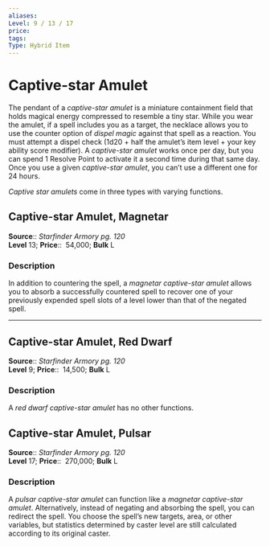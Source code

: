 ```yaml
---
aliases: 
Level: 9 / 13 / 17
price:  
tags: 
Type: Hybrid Item
---
```


# Captive-star Amulet

The pendant of a _captive-star amulet_ is a miniature containment field that holds magical energy compressed to resemble a tiny star. While you wear the amulet, if a spell includes you as a target, the necklace allows you to use the counter option of _dispel magic_ against that spell as a reaction. You must attempt a dispel check (1d20 + half the amulet’s item level + your key ability score modifier). A _captive-star amulet_ works once per day, but you can spend 1 Resolve Point to activate it a second time during that same day. Once you use a given _captive-star amulet_, you can’t use a different one for 24 hours.  
  
_Captive star amulets_ come in three types with varying functions.  

## Captive-star Amulet, Magnetar

**Source**:: _Starfinder Armory pg. 120_  
**Level** 13;
**Price**::  54,000; **Bulk** L

### Description

In addition to countering the spell, a _magnetar captive-star amulet_ allows you to absorb a successfully countered spell to recover one of your previously expended spell slots of a level lower than that of the negated spell.

---

## Captive-star Amulet, Red Dwarf

**Source**:: _Starfinder Armory pg. 120_  
**Level** 9;
**Price**::  14,500; **Bulk** L

### Description

A _red dwarf captive-star amulet_ has no other functions.

## Captive-star Amulet, Pulsar

**Source**:: _Starfinder Armory pg. 120_  
**Level** 17;
**Price**::  270,000; **Bulk** L

### Description

A _pulsar captive-star amulet_ can function like a _magnetar captive-star amulet_. Alternatively, instead of negating and absorbing the spell, you can redirect the spell. You choose the spell’s new targets, area, or other variables, but statistics determined by caster level are still calculated according to its original caster.

